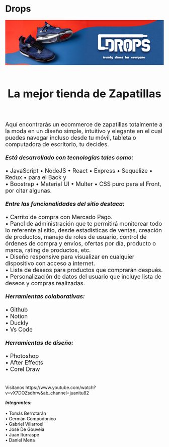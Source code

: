 # Drops
<div 
style="width: 100%; 
        display: flex; 
        flex-direction: column; 
        align-items: center; 
        justify-content: center">
    <img style="width: 100%" src="./api/assets/head.jpg" alt="">
    <h2 style="font-size: 2.5em; padding: 20px 0">La mejor tienda de Zapatillas</h2>
</div>

<div>
    <p style="font-size:18px">
        Aquí encontrarás un ecommerce de zapatillas totalmente a la moda en un diseño simple, intuitivo y elegante en el cual puedes navegar incluso desde tu móvil, tableta o computadora de escritorio, tu decides.
        <br /><br/>
        <i><strong>Está desarrollado con tecnologías tales como:</strong></i><br/><br/>
        • JavaScript • NodeJS • React • Express • Sequelize • Redux •  para el Back y <br/>
        • Boostrap • Material UI • Multer • CSS puro para el Front, por citar algunas.
        <br /><br/>
        <i><strong>Entre las funcionalidades del sitio destaca:</strong></i><br/><br/>
        • Carrito de compra con Mercado Pago.<br/>
        • Panel de administración que te permitirá monitorear todo lo referente al sitio, desde estadísticas de ventas, creación de productos, manejo de roles de usuario, control de órdenes de compra y envíos, ofertas por día, producto o marca, rating de productos, etc.<br/>
        • Diseño responsive para visualizar en cualquier dispositivo con acceso a internet.<br/>
        • Lista de deseos para productos que comprarán después.<br/>
        • Personalización de datos del usuario que incluye lista de deseos y compras realizadas.
        <br /><br/>
        <i><strong>Herramientas colaborativas:</strong></i><br/><br/>
        • Github<br/>
        • Notion<br/>
        • Duckly<br/>
        • Vs Code<br/><br/>
        <i><strong>Herramientas de diseño:</strong></i><br/><br/>
        • Photoshop<br/>
        • After Effects<br/>
        • Corel Draw<br/><br/>
            <p>Visitanos https://www.youtube.com/watch?v=vX7DOZsdhrw&ab_channel=juanitu82</p>
        <i><strong>Integrantes:</strong></i><br/><br/>
        • <a style="text-decoration: none; color: black;" href="https://www.linkedin.com/in/tom%C3%A1s-berrotar%C3%A1n-dev/" target="_blank">Tomás Berrotarán</a><br/>
        • <a style="text-decoration: none; color: black;" href="https://www.linkedin.com/in/german-campodonico-/" target="_blank">Germán Compodonico</a><br/>
        • <a style="text-decoration: none; color: black;" href="https://www.linkedin.com/in/gabriel-villarroel/" target="_blank">Gabriel Villarroel</a><br/>
        • <a style="text-decoration: none; color: black;" href="https://www.linkedin.com/in/jos%C3%A9degouveia/" target="_blank">José De Gouveia</a><br/>
        • <a style="text-decoration: none; color: black;" href="https://www.linkedin.com/in/juan-iturraspe-dev/" target="_blank">Juan Iturraspe</a><br/>
        • <a style="text-decoration: none; color: black;" href="https://www.linkedin.com/in/daniel-full-stack/" target="_blank">Daniel Mena</a>
    </p>
</div>
